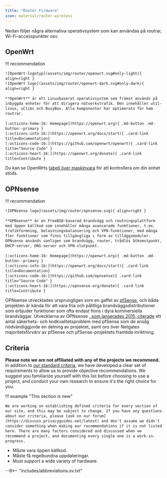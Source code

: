 ```yaml
---
title: "Router Firmware"
icon: material/router-wireless
---
```


Nedan följer några alternativa operativsystem som kan användas på routrar, Wi-Fi-accesspunkter osv.

## OpenWrt

!!! recommendation

    ![OpenWrt-logotyp](assets/img/router/openwrt.svg#only-light){ align=right }
    ![OpenWrt logo](assets/img/router/openwrt-dark.svg#only-dark){ align=right }
    
    **OpenWrt** är ett Linuxbaserat operativsystem som främst används på inbyggda enheter för att dirigera nätverkstrafik. Den innehåller util-linux, uClibc och BusyBox. Alla komponenter har optimerats för hem routrar.
    
    [:octicons-home-16: Homepage](https://openwrt.org){ .md-button .md-button--primary }
    [:octicons-info-16:](https://openwrt.org/docs/start){ .card-link title=Documentation}
    [:octicons-code-16:](https://github.com/openwrt/openwrt){ .card-link title="Source Code" }
    [:octicons-heart-16:](https://openwrt.org/donate){ .card-link title=Contribute }

Du kan se OpenWrts [tabell över maskinvara](https://openwrt.org/toh/start) för att kontrollera om din enhet stöds.

## OPNsense

!!! recommendation

    ![OPNsense logo](assets/img/router/opnsense.svg){ align=right }
    
    **OPNsense** är en FreeBSD-baserad brandvägg och routningsplattform med öppen källkod som innehåller många avancerade funktioner, t.ex. trafikformning, belastningsbalansering och VPN-funktioner, med många fler funktioner som finns tillgängliga i form av tilläggsmoduler. OPNsense används vanligen som brandvägg, router, trådlös åtkomstpunkt, DHCP-server, DNS-server och VPN-slutpunkt.
    
    [:octicons-home-16: Homepage](https://openwrt.org){ .md-button .md-button--primary }
    [:octicons-info-16:](https://openwrt.org/docs/start){ .card-link title=Documentation}
    [:octicons-code-16:](https://github.com/opnsense){ .card-link title="Source Code" }
    [:octicons-heart-16:](https://opnsense.org/donate){ .card-link title=Contribute }

OPNsense utvecklades ursprungligen som en gaffel av [pfSense](https://en.wikipedia.org/wiki/PfSense), och båda projekten är kända för att vara fria och pålitliga brandväggsdistributioner som erbjuder funktioner som ofta endast finns i dyra kommersiella brandväggar. Utvecklarna av OPNsense [, som lanserades 2015, citerade](https://docs.opnsense.org/history/thefork.html) ett antal säkerhets- och kodkvalitetsproblem med pfSense som de ansåg nödvändiggjorde en delning av projektet, samt oro över Netgates majoritetsförvärv av pfSense och pfSense-projektets framtida inriktning.

## Criteria

**Please note we are not affiliated with any of the projects we recommend.** In addition to [our standard criteria](about/criteria.md), we have developed a clear set of requirements to allow us to provide objective recommendations. We suggest you familiarize yourself with this list before choosing to use a project, and conduct your own research to ensure it's the right choice for you.

!!! example "This section is new"

    We are working on establishing defined criteria for every section of our site, and this may be subject to change. If you have any questions about our criteria, please [ask on our forum](https://discuss.privacyguides.net/latest) and don't assume we didn't consider something when making our recommendations if it is not listed here. There are many factors considered and discussed when we recommend a project, and documenting every single one is a work-in-progress.

- Måste vara öppen källkod.
- Måste få regelbundna uppdateringar.
- Must support a wide variety of hardware.

--8<-- "includes/abbreviations.sv.txt"
